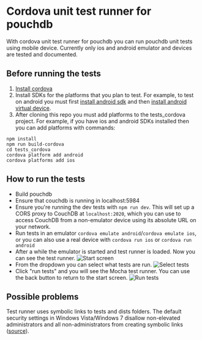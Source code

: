 Cordova unit test runner for pouchdb
==================================================

With cordova unit test runner for pouchdb you can run pouchdb unit tests using mobile device. Currently only ios and android emulator and devices are tested and documented.

Before running the tests
-------------

1. [Install cordova](http://cordova.apache.org/docs/en/3.3.0/guide_cli_index.md.html)
2. Install SDKs for the platforms that you plan to test. For example, to test on android you must first [install android sdk](https://developer.android.com/tools/index.html) and then [install android virtual device](http://developer.android.com/tools/devices/managing-avds-cmdline.html).
3. After cloning this repo you must add platforms to the tests_cordova project. For example, if you have ios and android SDKs installed then you can add platforms with commands:

```
npm install
npm run build-cordova
cd tests_cordova
cordova platform add android
cordova platforms add ios
```

How to run the tests
-------------

* Build pouchdb
* Ensure that couchdb is running in localhost:5984
* Ensure you're running the dev tests with `npm run dev`. This will set up a CORS proxy to CouchDB at `localhost:2020`, which you can use to access CouchDB from a non-emulator device using its absolute URL on your network.
* Run tests in an emulator `cordova emulate android`/`cordova emulate ios`, or you can also use a real device with `cordova run ios` or `cordova run android`
* After a while the emulator is started and test runner is loaded. Now you can see the test runner. ![Start screen](https://raw.github.com/spMatti/pouchdb/master/tests_cordova/doc/images/android_start.png "Start screen")
* From the dropdown you can select what tests are run. ![Select tests](https://raw.github.com/spMatti/pouchdb/master/tests_cordova/doc/images/android_select_test.png "Select tests")
* Click "run tests" and you will see the Mocha test runner. You can use the back button to return to the start screen. ![Run tests](https://raw.github.com/spMatti/pouchdb/master/tests_cordova/doc/images/android_run.png "Run tests")


Possible problems
-------------

Test runner uses symbolic links to tests and dists folders. The default security settings in Windows Vista/Windows 7 disallow non-elevated administrators and all non-administrators from creating symbolic links ([source](http://en.wikipedia.org/wiki/NTFS_symbolic_link)). 


